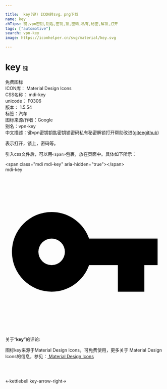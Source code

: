 ```yaml
---

title:  key(键) ICON转svg、png下载
name: key
zhTips: 键,vpn密钥,钥匙,密钥,锁,密码,私有,秘密,解锁,打开
tags: ["automotive"]
search: vpn-key
image: https://iconhelper.cn/svg/material/key.svg

---
```


# key  <small style="font-size: 60%;font-weight: 100">键</small>


<div class="detail-page">
<p>
<span><span class="badge-success badge">免费图标</span> </span>
<br/>
<span>
ICON库：
<span class="badge-secondary badge">Material Design Icons</span> 
</span>
<br/>
<span>
CSS名称：
<span class="badge-secondary badge">mdi-key</span> 
</span>
<br/>
<span>
unicode：
<span class="badge-secondary badge">F0306</span> 
<copy-btn content='F0306' btn-title=""></copy-btn>
<copy-btn :content='String.fromCodePoint(parseInt("F0306", 16))' btn-title="复制U"></copy-btn>
</span>
<br/>
<span>
版本：
<span class="badge-secondary badge">1.5.54</span> 
</span><br/><span>标签：<span class="badge-light badge"><router-link to="/tags/automotive.html">汽车</router-link></span></span>
<br/>
<span>图标来源/作者：<span class="badge-light badge">Google</span></span> 
<br/>
<span>别名：<span class="badge-light badge">vpn-key</span></span><br/><span class="zh-detail">中文描述：<span class="badge-primary badge">键</span><span class="badge-primary badge">vpn密钥</span><span class="badge-primary badge">钥匙</span><span class="badge-primary badge">密钥</span><span class="badge-primary badge">锁</span><span class="badge-primary badge">密码</span><span class="badge-primary badge">私有</span><span class="badge-primary badge">秘密</span><span class="badge-primary badge">解锁</span><span class="badge-primary badge">打开</span><span class="help-link"><span>帮助改进</span>(<a href="https://gitee.com/liuwave/icon-helper/edit/master/json/material/key.json" target="_blank" rel="noopener noreferrer">gitee</a><a href="https://github.com/liuwave/icon-helper/edit/master/json/material/key.json" target="_blank" rel="noopener noreferrer">github</a></span>)</span><br/>
</p>
</div><div class="description description alert alert-light">表示打开，锁上，密码等。</div>
<div class="alert alert-dark">
  <i class="mdi mdi-key mdi-48px"></i>
  <i class="mdi mdi-key mdi-36px"></i>
  <i class="mdi mdi-key mdi-24px"></i>
  <i class="mdi mdi-key mdi-18px"></i>
</div>
<div>
  <p>引入css文件后，可以用<code>&lt;span&gt;</code>包裹，放在页面中。具体如下所示：    
  </p>
  <div class="alert alert-primary" style="font-size: 14px">
    &lt;span class="mdi mdi-key" aria-hidden="true"&gt;&lt;/span&gt;
    <copy-btn content='<span class="mdi mdi-key" aria-hidden="true"></span>'></copy-btn>
  </div>
  <div class="alert alert-secondary">
    <i class="mdi mdi-key"
    style="font-size: 24px"
    aria-hidden="true"></i> mdi-key
    <copy-btn content="mdi-key" btn-title="复制图标名称"></copy-btn>
  </div>
</div>
<div id="svg" class="svg-wrap">
<svg xmlns="http://www.w3.org/2000/svg" viewBox="0 0 24 24"><path d="M7,14A2,2 0 0,1 5,12A2,2 0 0,1 7,10A2,2 0 0,1 9,12A2,2 0 0,1 7,14M12.65,10C11.83,7.67 9.61,6 7,6A6,6 0 0,0 1,12A6,6 0 0,0 7,18C9.61,18 11.83,16.33 12.65,14H17V18H21V14H23V10H12.65Z" /></svg>
</div>
<detail full-name='mdi-key'></detail>
<div class="icon-detail__container">
<p>关于“<b>key</b>”的评论:</p>
</div>
<Vssue title="关于“key”的评论" />    
<div><p>图标key来源于Material Design Icons，可免费使用，更多关于 Material Design Icons的信息，参见：<a target="_blank" href="https://iconhelper.cn/material.html"> Material Design Icons</a>
</p></div>

<div style="padding:2rem 0 " class="page-nav"><p class="inner"><span class="prev">←<router-link to="/icon/kettlebell.html">kettlebell</router-link></span> <span class="next"><router-link to="/icon/key-arrow-right.html">key-arrow-right</router-link>→</span></p></div>

